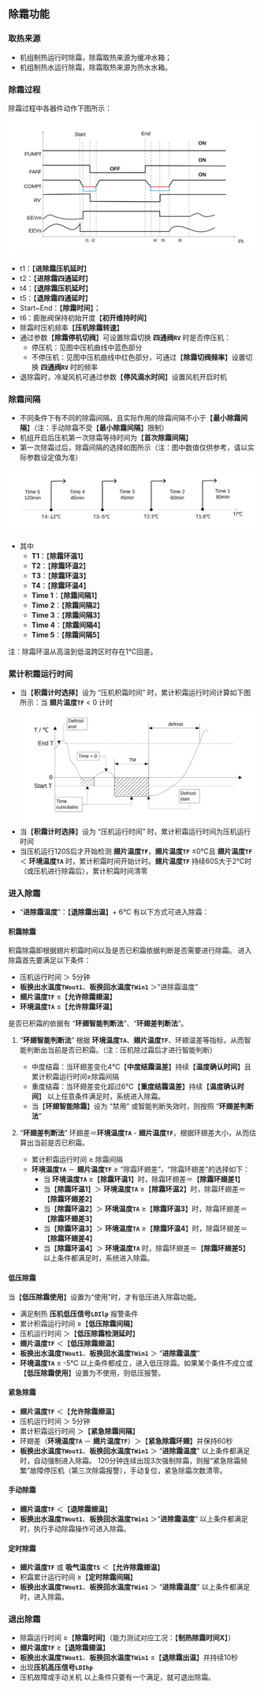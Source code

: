 <!-- 注意事项 -->
<!-- 起始分级标题：##（二级标题） -->

## 除霜功能

### 取热来源

- 机组制热运行时除霜，除霜取热来源为缓冲水箱；
- 机组制热水运行除霜，除霜取热来源为热水水箱。

### 除霜过程

除霜过程中各器件动作下图所示：

![除霜功能-除霜过程](.img/除霜功能-除霜过程.svg#large)

- t1：【**进除霜压机延时**】
- t2：【**进除霜四通延时**】
- t4：【**退除霜压机延时**】
- t5：【**退除霜四通延时**】
- Start~End：【**除霜时间**】；
- t6：膨胀阀保持初始开度【**初开维持时间**】
- 除霜时压机频率【**压机除霜转速**】
- 通过参数【**除霜停机切阀**】可设置除霜切换 **四通阀`RV`** 时是否停压机：
  - 停压机：见图中压机曲线中蓝色部分
  - 不停压机：见图中压机曲线中红色部分，可通过【**除霜切阀频率**】设置切换 **四通阀`RV`** 时的频率
- 退除霜时，冷凝风机可通过参数【**停风滴水时间**】设置风机开启时机

### 除霜间隔

- 不同条件下有不同的除霜间隔，且实际作用的除霜间隔不小于【**最小除霜间隔**】（注：手动除霜不受【**最小除霜间隔**】限制）
- 机组开启后压机第一次除霜等待时间为【**首次除霜间隔**】
- 第一次除霜过后，除霜间隔的选择如图所示（注：图中数值仅供参考，请以实际参数设定值为准）

![除霜功能-除霜间隔](.img/除霜功能-除霜间隔.svg#large)

- 其中
  - **T1**：【**除霜环温1**】
  - **T2**：【**除霜环温2**】
  - **T3**：【**除霜环温3**】
  - **T4**：【**除霜环温4**】
  - **Time 1**：【**除霜间隔1**】
  - **Time 2**：【**除霜间隔2**】
  - **Time 3**：【**除霜间隔3**】
  - **Time 4**：【**除霜间隔4**】
  - **Time 5**：【**除霜间隔5**】

注：除霜环温从高温到低温跨区时存在1℃回差。

### 累计积霜运行时间

- 当【**积霜计时选择**】设为 “压机积霜时间” 时，累计积霜运行时间计算如下图所示：当 **翅片温度`TF`** < 0 计时
  ![除霜功能-累计积霜运行时间](.img/除霜功能-累计积霜运行时间.svg#large)
- 当【**积霜计时选择**】设为 “压机运行时间” 时，累计积霜运行时间为压机运行时间
- 当压机运行120S后才开始检测 **翅片温度`TF`**，**翅片温度`TF`** ≤0℃且 **翅片温度`TF`** ＜ **环境温度`TA`** 时，累计积霜时间开始计时。**翅片温度`TF`** 持续60S大于2℃时（或压机进行除霜后），累计积霜时间清零

### 进入除霜

- “**进除霜温度**”：【**退除霜出温**】+ 6℃
有以下方式可进入除霜：

#### 积霜除霜

积霜除霜即根据翅片积霜时间以及是否已积霜依据判断是否需要进行除霜。
进入除霜首先要满足以下条件：

- 压机运行时间 ＞ 5分钟
- **板换出水温度`TWout1`**、**板换回水温度`TWin1`** ＞“进除霜温度”
- **翅片温度`TF`** ≤【**允许除霜翅温**】
- **环境温度`TA`** ≤【**允许除霜环温**】

是否已积霜的依据有 “**环翅智能判断法**”、“**环翅差判断法**”。

1. “**环翅智能判断法**”
   根据 **环境温度`TA`**、**翅片温度`TF`**、环翅温差等指标，从而智能判断出当前是否已积霜。（注：压机除过霜后才进行智能判断）
   - 中度结霜：当环翅差变化4℃【**中度结霜温差**】持续【**温度确认时间**】且累计积霜运行时间≥除霜间隔
   - 重度结霜：当环翅差变化超过6℃【**重度结霜温差**】持续【**温度确认时间**】
   以上任意条件满足时，系统进入除霜。
   - 当【**环翅智能除霜**】设为 “禁用” 或智能判断失效时，则按照 “**环翅差判断法**”

2. “**环翅差判断法**”
   环翅差＝**环境温度`TA`** - **翅片温度`TF`**，根据环翅差大小，从而估算出当前是否已积霜。
   - 累计积霜运行时间 ≥ 除霜间隔
   - **环境温度`TA`** － **翅片温度`TF`** ≥ “除霜环翅差”，“除霜环翅差”的选择如下：
     - 当 **环境温度`TA`** ≥【**除霜环温1**】时，除霜环翅差＝【**除霜环翅差1**】
     - 当【**除霜环温1**】＞ **环境温度`TA`** ≥【**除霜环温2**】时，除霜环翅差＝【**除霜环翅差2**】
     - 当【**除霜环温2**】＞ **环境温度`TA`** ≥【**除霜环温3**】时，除霜环翅差＝【**除霜环翅差3**】
     - 当【**除霜环温3**】＞ **环境温度`TA`** ≥【**除霜环温4**】时，除霜环翅差＝【**除霜环翅差4**】
     - 当【**除霜环温4**】＞ **环境温度`TA`** 时，除霜环翅差＝【**除霜环翅差5**】
   以上条件都满足时，系统进入除霜。

#### 低压除霜

当【**低压除霜使用**】设置为“使用”时，才有低压进入除霜功能。

- 满足制热 **压机低压信号`LDIlp`** 报警条件
- 累计积霜运行时间 ≥【**低压除霜间隔**】
- 压机运行时间 ＞【**低压除霜检测延时**】
- **翅片温度`TF`** ＜【**低压除霜翅温**】
- **板换出水温度`TWout1`**、**板换回水温度`TWin1`** ＞ “**进除霜温度**”
- **环境温度`TA`** ≤ -5℃
以上条件都成立，进入低压除霜。如果某个条件不成立或【**低压除霜使用**】设置为不使用，则低压报警。

#### 紧急除霜

- **翅片温度`TF`** ＜【**允许除霜翅温**】
- 压机运行时间 ＞ 5分钟
- 累计积霜运行时间 ＞【**紧急除霜间隔**】
- 环翅差（**环境温度`TA`** － **翅片温度`TF`**）＞【**紧急除霜环翅**】并保持60秒
- **板换出水温度`TWout1`**、**板换回水温度`TWin1`** ＞ “**进除霜温度**”
以上条件都满足时，自动强制进入除霜。
120分钟连续出现3次强制除霜，则报“紧急除霜频繁”故障停压机（第三次除霜报警），手动复位，紧急除霜次数清零。

#### 手动除霜

- **翅片温度`TF`** ＜【**退除霜翅温**】
- **板换出水温度`TWout1`**、**板换回水温度`TWin1`** ＞“**进除霜温度**”
以上条件都满足时，执行手动除霜操作可进入除霜。

#### 定时除霜

- **翅片温度`TF`** 或 **吸气温度`TS`** ＜【**允许除霜翅温**】
- 积霜累计运行时间 ≥【**定时除霜间隔**】
- **板换出水温度`TWout1`**、**板换回水温度`TWin1`** ＞ “**进除霜温度**”
以上条件都满足时，进入除霜。

### 退出除霜

- 除霜运行时间 ≥【**除霜时间**】（能力测试对应工况：【**制热除霜时间X**】）
- **翅片温度`TF`** ≥【**退除霜翅温**】
- **板换出水温度`TWout1`**、**板换回水温度`TWin1`** ≤【**退除霜出温**】并持续10秒
- 出现**压机高压信号`LDIhp`**
- 压机故障或手动关机
以上条件只要有一个满足，就可退出除霜。
